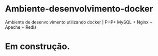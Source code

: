 Ambiente-desenvolvimento-docker
===================
Ambiente de desenvolvimento utilizando docker | PHP+ MySQL + Nginx + Apache + Redis

Em construção.
============
